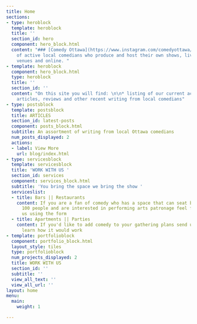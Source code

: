 ```yaml
---
title: Home
sections:
- type: heroblock
  template: heroblock
  title: ''
  section_id: hero
  component: hero_block.html
  content: "### [Comedy Ottawa](https://www.instagram.com/comedyottawa/) is a network
    of active local comedians who produce and host their own shows, live at various
    venues and online. "
- template: heroblock
  component: hero_block.html
  type: heroblock
  title: ''
  section_id: ''
  content: "On this site you will find: \n\n* listing of our current active shows\n*
    articles, reviews and other recent writing from local comedians"
- type: postsblock
  template: postsblock
  title: ARTICLES
  section_id: latest-posts
  component: posts_block.html
  subtitle: An assortment of writing from local Ottawa comedians
  num_posts_displayed: 2
  actions:
  - label: View More
    url: blog/index.html
- type: servicesblock
  template: servicesblock
  title: 'WORK WITH US '
  section_id: services
  component: services_block.html
  subtitle: 'You bring the space we bring the show '
  serviceslist:
  - title: Bars || Restaurants
    content: If you are a fan of comedy who has a space that can seat between 10 -
      100 people and are interested in performing arts patronage feel free to contact
      us using the form
  - title: Apartments || Parties
    content: If you'd like to add comedy to your gathering plans send us a line to
      learn how it would work
- template: portfolioblock
  component: portfolio_block.html
  layout_style: tiles
  type: portfolioblock
  num_projects_displayed: 2
  title: WORK WITH US
  section_id: ''
  subtitle: ''
  view_all_text: ''
  view_all_url: ''
layout: home
menu:
  main:
    weight: 1

---
```


